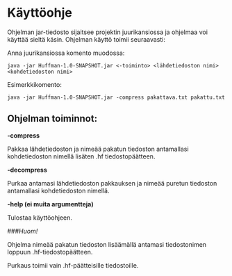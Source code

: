 # Käyttöohje

Ohjelman jar-tiedosto sijaitsee projektin juurikansiossa ja ohjelmaa voi käyttää sieltä käsin. Ohjelman käyttö toimii seuraavasti:

Anna juurikansiossa komento muodossa:

 ```java -jar Huffman-1.0-SNAPSHOT.jar <-toiminto> <lähdetiedoston nimi> <kohdetiedoston nimi>```

Esimerkkikomento: 

```java -jar Huffman-1.0-SNAPSHOT.jar -compress pakattava.txt pakattu.txt```


## Ohjelman toiminnot:

**-compress** 

Pakkaa lähdetiedoston ja nimeää pakatun tiedoston antamallasi kohdetiedoston nimellä lisäten .hf tiedostopäätteen.

**-decompress** 

Purkaa antamasi lähdetiedoston pakkauksen ja nimeää puretun tiedoston antamallasi kohdetiedoston nimellä.
               

**-help (ei muita argumentteja)**

Tulostaa käyttöohjeen.

###*Huom!*

Ohjelma nimeää pakatun tiedoston lisäämällä antamasi tiedostonimen loppuun .hf-tiedostopäätteen.

Purkaus toimii vain .hf-päätteisille tiedostoille.
             
